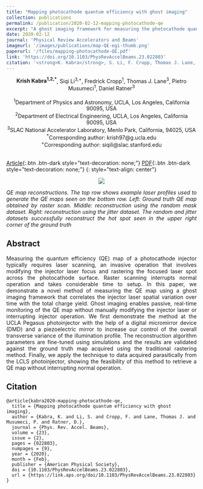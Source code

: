 ```yaml
---
title: "Mapping photocathode quantum efficiency with ghost imaging"
collection: publications
permalink: /publication/2020-02-12-mapping-photocathode-qe
excerpt: "A ghost imaging framework for measuring the photocathode quantum efficiency map."
date: 2020-02-12
journal: 'Physical Review Accelerators and Beams'
imageurl: '/images/publications/map-QE-egi-thumb.png'
paperurl: '/files/mapping-photocathode-QE.pdf'
link: 'https://doi.org/10.1103/PhysRevAccelBeams.23.022803'
citation: '<strong>K. Kabra</strong>, S. Li, F. Cropp, Thomas J. Lane, P. Musumeci, and D. Ratner (2020). &quot;Mapping photocathode quantum efficiency with ghost imaging.&quot; <i>Phys. Rev. Accel. Beams, 23</i>, 022803. doi:10.1103/PhysRevAccelBeams.23.022803'
---
```


<div style="text-align:center;">
  <strong>Krish Kabra<sup>1,2,*</sup></strong>, Siqi Li<sup>3,+</sup>, Fredrick Cropp<sup>1</sup>, Thomas J. Lane<sup>3</sup>, Pietro Musumeci<sup>1</sup>, Daniel Ratner<sup>3</sup><br>
  <br>
  <sup>1</sup>Department of Physics and Astronomy, UCLA, Los Angeles, California 90095, USA<br>
  <sup>2</sup>Department of Electrical Engineering, UCLA, Los Angeles, California 90095, USA<br>
  <sup>3</sup>SLAC National Accelerator Laboratory, Menlo Park, California, 94025, USA<br>
  <sup>*</sup>Corresponding author: krish97@g.ucla.edu<br>
  <sup>+</sup>Corresponding author: siqili@slac.stanford.edu<br>
  <br>
</div>

[<i class="fas fa-fw fa-link"></i> Article](https://doi.org/10.1103/PhysRevAccelBeams.23.022803){:.btn .btn-dark style="text-decoration: none;"} [<i class="fas fa-fw fa-file-pdf"></i> PDF](/files/mapping-photocathode-QE.pdf){:.btn .btn-dark style="text-decoration: none;"}
{: style="text-align: center"}

<center><img src = '/images/publications/map-QE-egi-thumb.png'></center>

<p style="text-align:justify;">
  <i>QE map reconstructions. The top row shows example laser profiles used to generate the QE maps seen on the bottom row. 
  Left: Ground truth QE map obtained by raster scan. Middle: reconstruction using the random mask dataset. 
  Right: reconstruction using the jitter dataset. The random and jitter datasets successfully reconstruct the hot spot seen 
  in the upper right corner of the ground truth</i>
</p>

## Abstract
<p style="text-align:justify;">
  Measuring the quantum efficiency (QE) map of a photocathode injector typically requires laser scanning, an invasive operation that involves 
  modifying the injector laser focus and rastering the focused laser spot across the photocathode surface. Raster scanning interrupts normal 
  operation and takes considerable time to setup. In this paper, we demonstrate a novel method of measuring the QE map using a ghost imaging 
  framework that correlates the injector laser spatial variation over time with the total charge yield. Ghost imaging enables passive, real-time
  monitoring of the QE map without manually modifying the injector laser or interrupting injector operation. We first demonstrate the method at 
  the UCLA Pegasus photoinjector with the help of a digital micromirror device (DMD) and a piezoelectric mirror to increase our control of the 
  overall transverse variance of the illumination profile. The reconstruction algorithm parameters are fine-tuned using simulations and the results
  are validated against the ground truth map acquired using the traditional rastering method. Finally, we apply the technique to data acquired 
  parasitically from the LCLS photoinjector, showing the feasibility of this method to retrieve a QE map without interrupting normal operation.
</p>

## Citation
```bibitex
@article{kabra2020-mapping-photocathode-qe,
  title = {Mapping photocathode quantum efficiency with ghost imaging},
  author = {Kabra, K. and Li, S. and Cropp, F. and Lane, Thomas J. and Musumeci, P. and Ratner, D.},
  journal = {Phys. Rev. Accel. Beams},
  volume = {23},
  issue = {2},
  pages = {022803},
  numpages = {9},
  year = {2020},
  month = {Feb},
  publisher = {American Physical Society},
  doi = {10.1103/PhysRevAccelBeams.23.022803},
  url = {https://link.aps.org/doi/10.1103/PhysRevAccelBeams.23.022803}
}
```